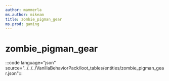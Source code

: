 ```yaml
---
author: mammerla
ms.author: mikeam
title: zombie_pigman_gear
ms.prod: gaming
---
```


# zombie_pigman_gear

:::code language="json" source="../../../VanillaBehaviorPack/loot_tables/entities/zombie_pigman_gear.json":::